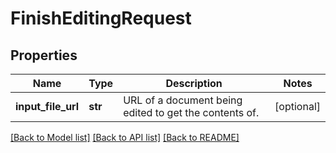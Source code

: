 # FinishEditingRequest

## Properties
Name | Type | Description | Notes
------------ | ------------- | ------------- | -------------
**input_file_url** | **str** | URL of a document being edited to get the contents of. | [optional] 

[[Back to Model list]](../README.md#documentation-for-models) [[Back to API list]](../README.md#documentation-for-api-endpoints) [[Back to README]](../README.md)


